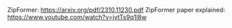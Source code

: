ZipFormer: https://arxiv.org/pdf/2310.11230.pdf
ZipFormer paper explained: https://www.youtube.com/watch?v=jvtTs9q1l8w